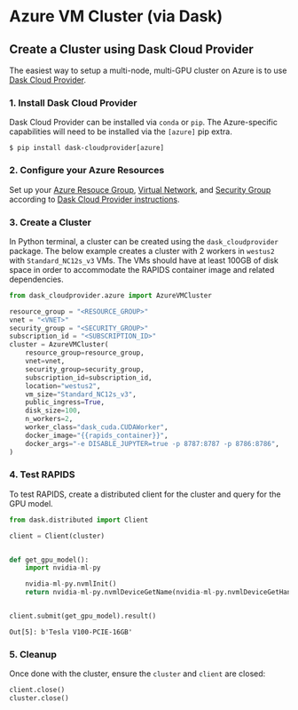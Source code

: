 # Azure VM Cluster (via Dask)

## Create a Cluster using Dask Cloud Provider

The easiest way to setup a multi-node, multi-GPU cluster on Azure is to use [Dask Cloud Provider](https://cloudprovider.dask.org/en/latest/azure.html).

### 1. Install Dask Cloud Provider

Dask Cloud Provider can be installed via `conda` or `pip`. The Azure-specific capabilities will need to be installed via the `[azure]` pip extra.

```shell
$ pip install dask-cloudprovider[azure]
```

### 2. Configure your Azure Resources

Set up your [Azure Resouce Group](https://cloudprovider.dask.org/en/latest/azure.html#resource-groups), [Virtual Network](https://cloudprovider.dask.org/en/latest/azure.html#virtual-networks), and [Security Group](https://cloudprovider.dask.org/en/latest/azure.html#security-groups) according to [Dask Cloud Provider instructions](https://cloudprovider.dask.org/en/latest/azure.html#authentication).

### 3. Create a Cluster

In Python terminal, a cluster can be created using the `dask_cloudprovider` package. The below example creates a cluster with 2 workers in `westus2` with `Standard_NC12s_v3` VMs. The VMs should have at least 100GB of disk space in order to accommodate the RAPIDS container image and related dependencies.

```python
from dask_cloudprovider.azure import AzureVMCluster

resource_group = "<RESOURCE_GROUP>"
vnet = "<VNET>"
security_group = "<SECURITY_GROUP>"
subscription_id = "<SUBSCRIPTION_ID>"
cluster = AzureVMCluster(
    resource_group=resource_group,
    vnet=vnet,
    security_group=security_group,
    subscription_id=subscription_id,
    location="westus2",
    vm_size="Standard_NC12s_v3",
    public_ingress=True,
    disk_size=100,
    n_workers=2,
    worker_class="dask_cuda.CUDAWorker",
    docker_image="{{rapids_container}}",
    docker_args="-e DISABLE_JUPYTER=true -p 8787:8787 -p 8786:8786",
)
```

### 4. Test RAPIDS

To test RAPIDS, create a distributed client for the cluster and query for the GPU model.

```python
from dask.distributed import Client

client = Client(cluster)


def get_gpu_model():
    import nvidia-ml-py

    nvidia-ml-py.nvmlInit()
    return nvidia-ml-py.nvmlDeviceGetName(nvidia-ml-py.nvmlDeviceGetHandleByIndex(0))


client.submit(get_gpu_model).result()
```

```shell
Out[5]: b'Tesla V100-PCIE-16GB'
```

### 5. Cleanup

Once done with the cluster, ensure the `cluster` and `client` are closed:

```python
client.close()
cluster.close()
```

```{relatedexamples}

```
